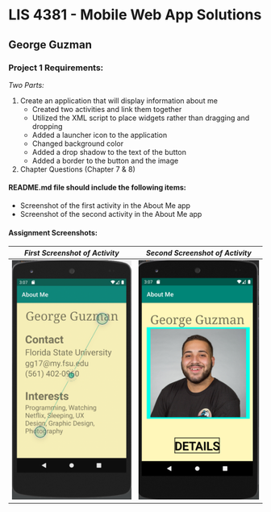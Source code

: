 # LIS 4381 - Mobile Web App Solutions

## George Guzman

### Project 1 Requirements:

*Two Parts:*

1. Create an application that will display information about me
    * Created two activities and link them together 
    * Utilized the XML script to place widgets rather than dragging and dropping
    * Added a launcher icon to the application
    * Changed background color
    * Added a drop shadow to the text of the button
    * Added a border to the button and the image
2. Chapter Questions (Chapter 7 & 8)

#### README.md file should include the following items:

* Screenshot of the first activity in the About Me app
* Screenshot of the second activity in the About Me app


#### Assignment Screenshots:

| *First Screenshot of Activity* | *Second Screenshot of Activity* |
| ----------------- | ----------------- |
|![First Activity](img/p1.png)      | ![Second Activity](img/p2.png)      |

